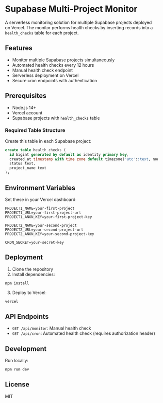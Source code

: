 # Supabase Multi-Project Monitor

A serverless monitoring solution for multiple Supabase projects deployed on Vercel. The monitor performs health checks by inserting records into a `health_checks` table for each project.

## Features

- Monitor multiple Supabase projects simultaneously
- Automated health checks every 12 hours
- Manual health check endpoint
- Serverless deployment on Vercel
- Secure cron endpoints with authentication

## Prerequisites

- Node.js 14+
- Vercel account
- Supabase projects with `health_checks` table

### Required Table Structure

Create this table in each Supabase project:

```sql
create table health_checks (
  id bigint generated by default as identity primary key,
  created_at timestamp with time zone default timezone('utc'::text, now()) not null,
  status text,
  project_name text
);
```

## Environment Variables

Set these in your Vercel dashboard:

```env
PROJECT1_NAME=your-first-project
PROJECT1_URL=your-first-project-url
PROJECT1_ANON_KEY=your-first-project-key

PROJECT2_NAME=your-second-project
PROJECT2_URL=your-second-project-url
PROJECT2_ANON_KEY=your-second-project-key

CRON_SECRET=your-secret-key
```

## Deployment

1. Clone the repository
2. Install dependencies:
```bash
npm install
```

3. Deploy to Vercel:
```bash
vercel
```

## API Endpoints

- `GET /api/monitor`: Manual health check
- `GET /api/cron`: Automated health check (requires authorization header)

## Development

Run locally:
```bash
npm run dev
```

## License

MIT
